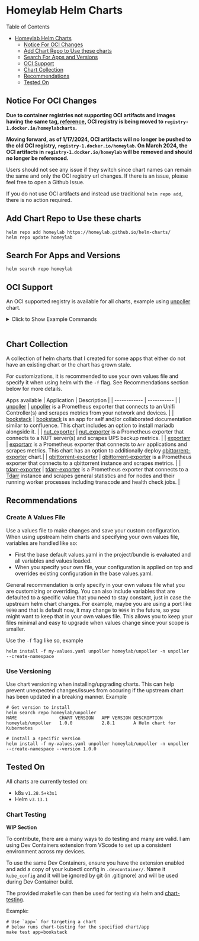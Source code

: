 # Homeylab Helm Charts
Table of Contents
- [Homeylab Helm Charts](#homeylab-helm-charts)
  - [Notice For OCI Changes](#notice-for-oci-changes)
  - [Add Chart Repo to Use these charts](#add-chart-repo-to-use-these-charts)
  - [Search For Apps and Versions](#search-for-apps-and-versions)
  - [OCI Support](#oci-support)
  - [Chart Collection](#chart-collection)
  - [Recommendations](#recommendations)
  - [Tested On](#tested-on)


## Notice For OCI Changes
**Due to container registries not supporting OCI artifacts and images having the same tag, [reference](https://forums.docker.com/t/tag-overlap-in-oci-artifacts/131453), OCI registry is being moved to `registry-1.docker.io/homeylabcharts`.** 

**Moving forward, as of 1/17/2024, OCI artifacts will no longer be pushed to the old OCI registry, `registry-1.docker.io/homeylab`. On March 2024, the OCI artifacts in `registry-1.docker.io/homeylab` will be removed and should no longer be referenced.**

Users should not see any issue if they switch since chart names can remain the same and only the OCI registry url changes. If there is an issue, please feel free to open a Github Issue.

If you do not use OCI artifacts and instead use traditional `helm repo add`, there is no action required.

## Add Chart Repo to Use these charts
```
helm repo add homeylab https://homeylab.github.io/helm-charts/
helm repo update homeylab
```

## Search For Apps and Versions
```
helm search repo homeylab
```

## OCI Support
An OCI supported registry is available for all charts, example using [unpoller](https://github.com/homeylab/helm-charts/tree/main/charts/unpoller) chart.

<details closed>
<summary>Click to Show Example Commands</summary>
<br>

```bash
# pulls chart files locally for you to inspect
helm pull oci://registry-1.docker.io/homeylabcharts/unpoller --version 2.X.X

# outputs all the chart files as stdout
helm show all oci://registry-1.docker.io/homeylabcharts/unpoller --version 2.X.X

# outputs manifests as if an install was being made
# - optionally can use your own values file:  `-f custom-values.yaml`
helm template unpoller oci://registry-1.docker.io/homeylabcharts/unpoller --version 2.X.X

# install chart into your namespace
# - optionally can use your own values file:  `-f custom-values.yaml`
helm install unpoller -n <namespace> oci://registry-1.docker.io/homeylabcharts/unpoller --version 2.X.X

# upgrade existing chart in your namespace
# - optionally can use your own values file:  `-f custom-values.yaml`
helm upgrade unpoller -n <namespace> oci://registry-1.docker.io/homeylabcharts/unpoller --version 3.X.X
```
</details>
<br>

## Chart Collection
A collection of helm charts that I created for some apps that either do not have an existing chart or the chart has grown stale.

For customizations, it is recommended to use your own values file and specify it when using helm with the `-f` flag. See Recommendations section below for more details.

Apps available
| Application  | Description | 
| ------------ | ----------- |
| [unpoller](https://github.com/homeylab/helm-charts/tree/main/charts/unpoller)  | [unpoller](https://github.com/unpoller/unpoller) is a Prometheus exporter that connects to an Unifi Controller(s) and scrapes metrics from your network and devices. |
| [bookstack](https://github.com/homeylab/helm-charts/tree/main/charts/bookstack) | [bookstack](https://github.com/BookStackApp/BookStack) is an app for self and/or collaborated documentation similar to confluence. This chart includes an option to install mariadb alongside it. |
| [nut_exporter](https://github.com/homeylab/helm-charts/tree/main/charts/nut-exporter) | [nut_exporter](https://github.com/DRuggeri/nut_exporter) is a Prometheus exporter that connects to a NUT server(s) and scrapes UPS backup metrics. |
| [exportarr](https://github.com/homeylab/helm-charts/tree/main/charts/exportarr) | [exportarr](https://github.com/onedr0p/exportarr) is a Prometheus exporter that connects to `Arr` applications and scrapes metrics. This chart has an option to additionally deploy [qbittorrent-exporter](https://github.com/homeylab/helm-charts/tree/main/charts/qbittorrent-exporter) chart.|
| [qbittorrent-exporter](https://github.com/homeylab/helm-charts/tree/main/charts/qbittorrent-exporter) | [qbittorrent-exporter](https://github.com/caseyscarborough/qbittorrent-exporter) is a Prometheus exporter that connects to a qbittorrent instance and scrapes metrics.  |
| [tdarr-exporter](https://github.com/homeylab/tdarr-exporter) | [tdarr-exporter](https://github.com/homeylab/tdarr-exporter) is a Prometheus exporter that connects to a [Tdarr](https://github.com/HaveAGitGat/Tdarr) instance and scrapes general statistics and for nodes and their running worker processes including transcode and health check jobs. |

## Recommendations
### Create A Values File
Use a values file to make changes and save your custom configuration. When using upstream helm charts and specifying your own values file, variables are handled like so:

- First the base default values.yaml in the project/bundle is evaluated and all variables and values loaded.
- When you specify your own file, your configuration is applied on top and overrides existing configuration in the base values.yaml.

General recommendation is only specify in your own values file what you are customizing or overriding. You can also include variables that are defaulted to a specific value that you need to stay constant, just in case the upstream helm chart changes. For example, maybe you are using a port like `9090` and that is default now, it may change to `909X` in the future, so you might want to keep that in your own values file. This allows you to keep your files minimal and easy to upgrade when values change since your scope is smaller.

Use the `-f` flag like so, example
```
helm install -f my-values.yaml unpoller homeylab/unpoller -n unpoller --create-namespace
```

### Use Versioning
Use chart versioning when installing/upgrading charts. This can help prevent unexpected changes/issues from occuring if the upstream chart has been updated in a breaking manner. Example
```
# Get version to install
helm search repo homeylab/unpoller
NAME             	CHART VERSION	APP VERSION	DESCRIPTION
homeylab/unpoller	1.0.0        	2.8.1      	A Helm chart for Kubernetes

# Install a specific version
helm install -f my-values.yaml unpoller homeylab/unpoller -n unpoller --create-namespace --version 1.0.0
```

## Tested On
All charts are currently tested on:
- k8s `v1.28.5+k3s1`
- Helm `v3.13.1`

### Chart Testing
**WIP Section**

To contribute, there are a many ways to do testing and many are valid. I am using Dev Containers extension from VScode to set up a consistent environment across my devices.

To use the same Dev Containers, ensure you have the extension enabled and add a copy of your kubectl config in `.devcontainer/`. Name it `kube_config` and it will be ignored by git (in .gitignore) and will be used during Dev Container build.

The provided makefile can then be used for testing via helm and [chart-testing](https://github.com/helm/chart-testing).

Example:
```
# Use `app=` for targeting a chart
# below runs chart-testing for the specified chart/app
make test app=bookstack
```